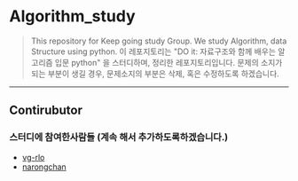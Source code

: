 # Algorithm_study
>This repository for Keep going study Group. We study Algorithm, data Structure using python. 
이 레포지토리는 "DO it: 자료구조와 함께 배우는 알고리즘 입문 python" 을 스터디하며, 정리한 레포지토리입니다. 
문제의 소지가 되는 부분이 생길 경우, 문제소지의 부분은 삭제, 혹은 수정하도록 하겠습니다. 

<!-- ## [검색알고리즘]() -->




---
## Contirubutor
### **스터디에 참여한사람들** (계속 해서 추가하도록하겠습니다.)

- [vg-rlo](https://www.github.com/vg-rlo "vg-rlo의 Github")
- [narongchan](https://www.github.com/vg-rlo "narongchan의 Github")


